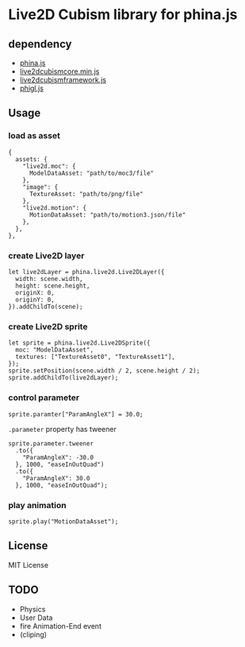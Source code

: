 # Live2D Cubism library for phina.js

## dependency

 * [phina.js](http://phinajs.com/)
 * [live2dcubismcore.min.js](https://s3-ap-northeast-1.amazonaws.com/cubism3.live2d.com/sdk/js_eap/live2dcubismcore.min.js)
 * [live2dcubismframework.js](https://github.com/Live2D/CubismJsComponents)
 * [phigl.js](https://github.com/daishihmr/phigl.js)

## Usage

### load as asset

```
{
  assets: {
    "live2d.moc": {
      ModelDataAsset: "path/to/moc3/file"
    },
    "image": {
      TextureAsset: "path/to/png/file"
    },
    "live2d.motion": {
      MotionDataAsset: "path/to/motion3.json/file"
    },
  },
},
```

### create Live2D layer

```
let live2dLayer = phina.live2d.Live2DLayer({
  width: scene.width,
  height: scene.height,
  originX: 0,
  originY: 0,
}).addChildTo(scene);
```

### create Live2D sprite

```
let sprite = phina.live2d.Live2DSprite({
  moc: "ModelDataAsset",
  textures: ["TextureAsset0", "TextureAsset1"],
});
sprite.setPosition(scene.width / 2, scene.height / 2);
sprite.addChildTo(live2dLayer);
```

### control parameter

```
sprite.paramter["ParamAngleX"] = 30.0;
```

```.parameter``` property has tweener

```
sprite.parameter.tweener
  .to({
    "ParamAngleX": -30.0
  }, 1000, "easeInOutQuad")
  .to({
    "ParamAngleX": 30.0
  }, 1000, "easeInOutQuad");
```

### play animation

```
sprite.play("MotionDataAsset");
```

## License

MIT License

## TODO

 * Physics
 * User Data
 * fire Animation-End event
 * (cliping)
